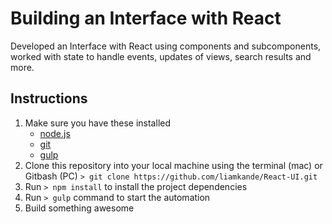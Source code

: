 # Building an Interface with React

Developed an Interface with React using components and subcomponents, worked with state to handle events, updates of views, search results and more.

## Instructions

1. Make sure you have these installed
	- [node.js](http://nodejs.org/)
	- [git](http://git-scm.com/)
	- [gulp](http://gulpjs.com/)
2. Clone this repository into your local machine using the terminal (mac) or Gitbash (PC) `> git clone https://github.com/liamkande/React-UI.git`
3. Run `> npm install` to install the project dependencies
4. Run `> gulp` command to start the automation
5. Build something awesome

